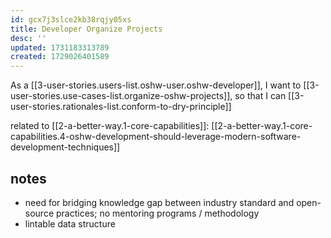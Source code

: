 ```yaml
---
id: gcx7j3slce2kb38rqjy05xs
title: Developer Organize Projects
desc: ''
updated: 1731183313789
created: 1729026401589
---
```


As a [[3-user-stories.users-list.oshw-user.oshw-developer]],
I want to [[3-user-stories.use-cases-list.organize-oshw-projects]],
so that I can [[3-user-stories.rationales-list.conform-to-dry-principle]]

related to [[2-a-better-way.1-core-capabilities]]: [[2-a-better-way.1-core-capabilities.4-oshw-development-should-leverage-modern-software-development-techniques]]

## notes
- need for bridging knowledge gap between industry standard and open-source practices; no mentoring programs / methodology
- lintable data structure